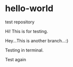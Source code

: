 # hello-world
test repository

Hi! This is for testing.

Hey...This is another branch...:)

Testing in terminal.

Test again
